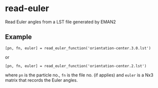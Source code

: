 read-euler
==========

Read Euler angles from a LST file generated by EMAN2

## Example
```
[pn, fn, euler] = read_euler_function('orientation-center.3.0.lst')
```
or
```
[pn, fn, euler] = read_euler_function('orientation-center.2.lst')
```

where `pn` is the particle no., `fn` is the file no. (if applies) and `euler` is a Nx3 matrix that records the Euler angles.

